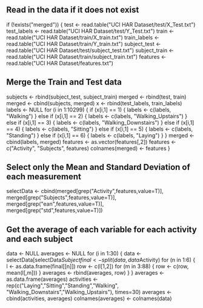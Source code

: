 ## Read in the data if it does not exist
if (!exists("merged")) {
  test <- read.table("UCI HAR Dataset/test/X_Test.txt")
  test_labels <- read.table("UCI HAR Dataset/test/Y_Test.txt")
  train <- read.table("UCI HAR Dataset/train/X_train.txt")
  train_labels <- read.table("UCI HAR Dataset/train/Y_train.txt")
  subject_test <- read.table("UCI HAR Dataset/test/subject_test.txt")
  subject_train <- read.table("UCI HAR Dataset/train/subject_train.txt")
  features <- read.table("UCI HAR Dataset/features.txt")
## Merge the Train and Test data
  subjects <- rbind(subject_test, subject_train)
  merged <- rbind(test, train)
  merged <- cbind(subjects, merged)
  x <- rbind(test_labels, train_labels)
  labels <- NULL
  for (i in 1:10299) {
    if (x[i,1] == 1) {
      labels <- c(labels, "Walking")
      } else if (x[i,1] == 2) {
        labels <- c(labels, "Walking_Upstairs")
      } else if (x[i,1] == 3) {
        labels <- c(labels, "Walking_Downstairs")
      } else if (x[i,1] == 4) {
        labels <- c(labels, "Sitting")
      } else if (x[i,1] == 5) {
        labels <- c(labels, "Standing")
      } else if (x[i,1] == 6) {
        labels <- c(labels, "Laying")
      }
    }
  merged <- cbind(labels, merged)
  features <- as.vector(features[,2])
  features <- c("Activity", "Subjects", features)
  colnames(merged) <- features
}
## Select only the Mean and Standard Deviation of each measurement
selectData <- cbind(merged[grep("Activity",features,value=T)],
                    merged[grep("Subjects",features,value=T)],
                    merged[grep("ean",features,value=T)], 
                    merged[grep("std",features,value=T)])
## Get the average of each variable for each activity and each subject
data <- NULL
averages <- NULL
for (i in 1:30) {
  data <- selectData[selectData$Subject %in% i,]
  final <- split(data, data$Activity)
  for (n in 1:6) {
    l <- as.data.frame(final[[n]])
    row <- c(l[1,2])
    for (m in 3:88) {
      row <- c(row, mean(l[,m]))
    }
    averages <- rbind(averages, row)
  }
}
averages <- as.data.frame(averages)
activities <- rep(c("Laying","Sitting","Standing","Walking",
                    "Walking_Downstairs","Walking_Upstairs"),
                  times=30)
averages <- cbind(activities, averages)
colnames(averages) <- colnames(data)
